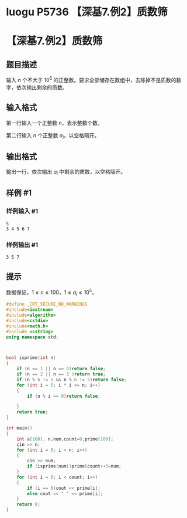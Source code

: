 # luogu P5736 【深基7.例2】质数筛



# 【深基7.例2】质数筛

## 题目描述

输入 $n$ 个不大于 $10^5$ 的正整数。要求全部储存在数组中，去除掉不是质数的数字，依次输出剩余的质数。

## 输入格式

第一行输入一个正整数 $n$，表示整数个数。

第二行输入 $n$ 个正整数 $a_i$，以空格隔开。

## 输出格式

输出一行，依次输出 $a_i$ 中剩余的质数，以空格隔开。

## 样例 #1

### 样例输入 #1

```
5
3 4 5 6 7
```

### 样例输出 #1

```
3 5 7
```

## 提示

数据保证，$1\le n\le100$，$1 \leq a_i \leq 10^5$。



```cpp
#define _CRT_SECURE_NO_WARNINGS
#include<iostream>
#include<algorithm>
#include<cstdio>
#include<math.h>
#include <cstring>
using namespace std;



bool isprime(int n)
{
	if (n == 1 || n == 4)return false;
	if (n == 2 || n == 3 )return true;
	if (n % 6 != 1 && n % 6 != 5)return false;
	for (int i = 5; i * i <= n; i++)
	{
		if (n % i == 0)return false;

	}
	return true;
}

int main()
{
	int a[100], n,num,count=0,prime[100];
	cin >> n;
	for (int i = 0; i < n; i++)
	{
		cin >> num;
		if (isprime(num))prime[count++]=num;
	}
	for (int i = 0; i < count; i++)
	{
		if (i == 0)cout << prime[i];
		else cout << " " << prime[i];
	}
	return 0;
}
```


